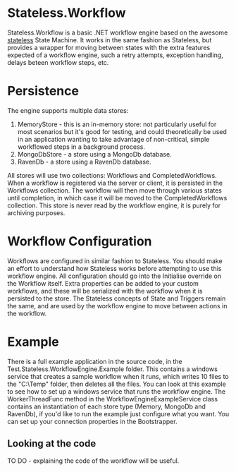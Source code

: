 Stateless.Workflow
==================

Stateless.Workflow is a basic .NET workflow engine based on the awesome [stateless](https://code.google.com/p/stateless/) State Machine. It works in the same fashion as Stateless, but provides a wrapper for moving between states with the extra features expected of a workflow engine, such a retry attempts, exception handling, delays beteen workflow steps, etc.

# Persistence

The engine supports multiple data stores: 

 1. MemoryStore - this is an in-memory store: not particularly useful for most scenarios but it's good for testing, and could theoretically be used in an application wanting to take advantage of non-critical, simple workflowed steps in a background process.
 2. MongoDbStore - a store using a MongoDb database.
 3. RavenDb - a store using a RavenDb database.
 
All stores will use two collections: Workflows and CompletedWorkflows.  When a workflow is registered via the server or client, it is persisted in the Workflows collection.  The workflow will then move through various states until completion, in which case it will be moved to the CompletedWorkflows collection.  This store is never read by the workflow engine, it is purely for archiving purposes.

# Workflow Configuration

Workflows are configured in similar fashion to Stateless.  You should make an effort to understand how Stateless works before attempting to use this workflow engine.  All configuration should go into the Initialise override on the Workflow itself.  Extra properties can be added to your custom workflows, and these will be serialized with the workflow when it is persisted to the store. The Stateless concepts of State and Triggers remain the same, and are used by the workflow engine to move between actions in the workflow.

# Example  

There is a full example application in the source code, in the Test.Stateless.WorkflowEngine.Example folder.  This contains a windows service that creates a sample workflow when it runs, which writes 10 files to the "C:\Temp" folder, then deletes all the files.  You can look at this example to see how to set up a windows service that runs the workflow engine.  The WorkerThreadFunc method in the WorkflowEngineExampleService class contains an instantiation of each store type (Memory, MongoDb and RavenDb), if you'd like to run the example just configure what you want.  You can set up your connection properties in the Bootstrapper.

## Looking at the code

TO DO - explaining the code of the workflow will be useful.
